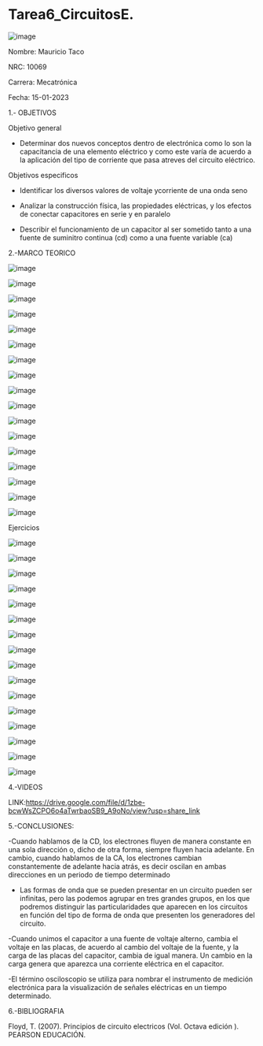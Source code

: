 # Tarea6_CircuitosE.

![image](https://user-images.githubusercontent.com/116677544/203825551-52a9f9e2-fe66-4ff3-9f1c-91035a82dbad.png)

Nombre: Mauricio Taco

NRC: 10069

Carrera: Mecatrónica

Fecha: 15-01-2023

1.- OBJETIVOS

Objetivo general

- Determinar dos nuevos conceptos dentro de electrónica como lo son la capacitancia de una elemento eléctrico y como este varía de acuerdo a la aplicación del tipo de corriente que pasa atreves del circuito eléctrico.

Objetivos especificos

- Identificar los diversos valores de voltaje ycorriente de una onda seno

- Analizar la construcción física, las propiedades eléctricas, y los efectos de conectar capacitores en serie y en paralelo

- Describir el funcionamiento de un capacitor al ser sometido tanto a una fuente de suminitro continua (cd) como a una fuente variable (ca)

2.-MARCO TEORICO

![image](https://user-images.githubusercontent.com/116677544/212578160-9ba6a10a-29fc-4537-82b9-75dc49563ff7.png)

![image](https://user-images.githubusercontent.com/116677544/212578214-f5151f14-b306-48c5-a1b8-8d8771ba0cdc.png)

![image](https://user-images.githubusercontent.com/116677544/212578307-3a1eab8c-98bc-4901-8d8c-cff725e7817c.png)

![image](https://user-images.githubusercontent.com/116677544/212578331-0fdb246a-3500-4d42-ba16-1f1f19b5b9bc.png)

![image](https://user-images.githubusercontent.com/116677544/212578357-c538ff86-28b8-437c-b678-5a303c18943f.png)

![image](https://user-images.githubusercontent.com/116677544/212578375-e28d0f70-6f5b-49bd-a6c2-416e390a7840.png)

![image](https://user-images.githubusercontent.com/116677544/212578405-c334f589-816b-4dc7-bf43-d71f9f880fc9.png)

![image](https://user-images.githubusercontent.com/116677544/212578436-29dea4ed-aa1c-4dda-b9c2-8871c35b9164.png)

![image](https://user-images.githubusercontent.com/116677544/212578459-d0b0e3ed-ef06-41d9-8da7-2d17f71b032c.png)

![image](https://user-images.githubusercontent.com/116677544/212578502-14cc7e38-9990-416a-9161-db9ffdba0a28.png)

![image](https://user-images.githubusercontent.com/116677544/212578529-17afed59-131e-4552-8a05-14f69db34fe3.png)

![image](https://user-images.githubusercontent.com/116677544/212578551-709caf19-1f74-4923-9556-3f8f39ab015e.png)

![image](https://user-images.githubusercontent.com/116677544/212578584-f4f5f5d5-5016-49a4-bbd3-4d9c388e07c5.png)

![image](https://user-images.githubusercontent.com/116677544/212578604-2e9145e6-e989-40b3-85ee-44eb26d85d8f.png)

![image](https://user-images.githubusercontent.com/116677544/212578626-12774377-2eb0-4143-be57-e00348a670e5.png)

![image](https://user-images.githubusercontent.com/116677544/212578644-b9e78681-0665-46e1-8bab-50789dc92476.png)

![image](https://user-images.githubusercontent.com/116677544/212578662-35dfc750-e154-4cb8-be23-371f3da8092c.png)

Ejercicios

![image](https://user-images.githubusercontent.com/116677544/212589275-88cb9e99-97f1-4113-8523-c97def9efbbc.png)

![image](https://user-images.githubusercontent.com/116677544/212589301-1ae5a57f-d45c-4766-b444-46de2f4eba57.png)

![image](https://user-images.githubusercontent.com/116677544/212589354-8888b77e-9256-46ef-838f-71885885cbf3.png)

![image](https://user-images.githubusercontent.com/116677544/212589403-56a6764e-8015-4f6f-ae22-4eb8aca148ec.png)

![image](https://user-images.githubusercontent.com/116677544/212589447-8de0c283-0c37-4b09-b808-fa1d8a28747a.png)

![image](https://user-images.githubusercontent.com/116677544/212589475-188a77d8-2f3e-4a80-826f-82aaee8be9ab.png)

![image](https://user-images.githubusercontent.com/116677544/212589494-06ca0e3b-06af-4467-b35e-999d8cbaf28d.png)

![image](https://user-images.githubusercontent.com/116677544/212589579-caeb36c0-367b-41b6-b8ed-3a8abfc8fd1c.png)

![image](https://user-images.githubusercontent.com/116677544/212589622-c385a6a8-916e-49ff-9660-decff1430db2.png)

![image](https://user-images.githubusercontent.com/116677544/212589646-fdd8be7b-83c9-4f75-870b-2cdd4c43d07e.png)

![image](https://user-images.githubusercontent.com/116677544/212589698-0b03d858-1fbb-455e-85a4-923fc5f26898.png)

![image](https://user-images.githubusercontent.com/116677544/212589722-5526085c-4fe6-4147-8c79-bdbc2abb28f1.png)

![image](https://user-images.githubusercontent.com/116677544/212589744-db28d266-af68-427b-9d07-2b608d079062.png)

![image](https://user-images.githubusercontent.com/116677544/212589774-2655e4d5-fe9f-49dc-a080-ca0e7c06a81c.png)

![image](https://user-images.githubusercontent.com/116677544/212589808-ad57c1d9-1fc4-43b3-b288-58c915c0e031.png)

![image](https://user-images.githubusercontent.com/116677544/212589834-d5b8c12e-3708-4473-8580-f1e69cc9e081.png)

4.-VIDEOS

LINK:https://drive.google.com/file/d/1zbe-bcwWsZCPO6o4aTwrbaoSB9_A9oNo/view?usp=share_link

5.-CONCLUSIONES:

-Cuando hablamos de la CD, los electrones fluyen de manera constante en una sola dirección o, dicho de otra forma, siempre fluyen hacia adelante. En cambio, cuando hablamos de la CA, los electrones cambian constantemente de adelante hacia atrás, es decir oscilan en ambas direcciones en un periodo de tiempo determinado

- Las formas de onda que se pueden presentar en un circuito pueden ser infinitas, pero las podemos agrupar en tres grandes grupos, en los que podremos distinguir las particularidades que aparecen en los circuitos en función del tipo de forma de onda que presenten los generadores del circuito.

-Cuando unimos el capacitor a una fuente de voltaje alterno, cambia el voltaje en las placas, de acuerdo al cambio del voltaje de la fuente, y la carga de las placas del capacitor, cambia de igual manera. Un cambio en la carga genera que aparezca una corriente eléctrica en el capacitor.

-El término osciloscopio se utiliza para nombrar el instrumento de medición electrónica para la visualización de señales eléctricas en un tiempo determinado.

6.-BIBLIOGRAFIA

Floyd, T. (2007). Principios de circuito electricos (Vol. Octava edición ). PEARSON EDUCACIÓN.

